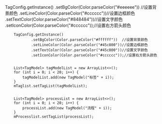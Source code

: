    TagConfig.getInstance()
                .setBgColor(Color.parseColor("#eeeeee"))  //设置背景颜色
                .setLineColor(Color.parseColor("#cccccc"))//设置边框颜色
                .setTextColor(Color.parseColor("#848484"))//设置文字颜色
                .setIconColor(Color.parseColor("#cccccc"));//设置右方箭头颜色


        TagConfig.getInstance()
                .setBgColor(Color.parseColor("#ffffff"))  //设置背景颜色
                .setLineColor(Color.parseColor("#45c800"))//设置边框颜色
                .setTextColor(Color.parseColor("#45c800"))//设置文字颜色
                .setIconColor(Color.parseColor("#cccccc"));//设置右方箭头颜色


        List<TagModel> tagModelList = new ArrayList<>();
        for (int i = 0; i < 20; i++) {
            tagModelList.add(new TagModel("标签" + i));
        }
        mTaglist.setTagList(tagModelList);


        List<TagModel> processList = new ArrayList<>();
        for (int i = 0; i < 20; i++) {
            processList.add(new TagModel("流程" + i));
        }
        mProcesslist.setTagList(processList);

